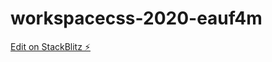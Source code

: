 # workspacecss-2020-eauf4m

[Edit on StackBlitz ⚡️](https://stackblitz.com/edit/workspacecss-2020-eauf4m)